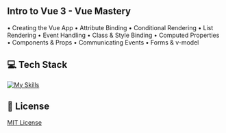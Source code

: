 ## Intro to Vue 3 - Vue Mastery
• Creating the Vue App
• Attribute Binding
• Conditional Rendering
• List Rendering
• Event Handling
• Class & Style Binding
• Computed Properties
• Components & Props
• Communicating Events
• Forms & v-model

## 💻 Tech Stack
[![My Skills](https://skillicons.dev/icons?i=html,css,javascript,vue)](https://skillicons.dev)

## 🔐 License
[MIT License](LICENSE)